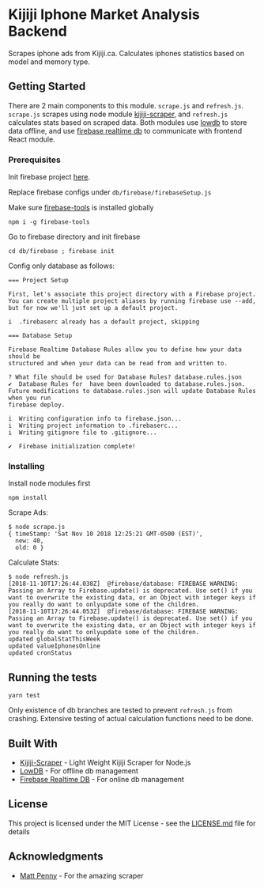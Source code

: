 # Kijiji Iphone Market Analysis Backend

Scrapes iphone ads from Kijiji.ca. Calculates iphones statistics based on model and memory type.

## Getting Started

There are 2 main components to this module. `scrape.js` and `refresh.js`. `scrape.js` scrapes using node module [kijiji-scraper](https://www.npmjs.com/package/kijiji-scraper), and `refresh.js` calculates stats based on scraped data. Both modules use [lowdb](https://www.npmjs.com/package/lowdb) to store data offline, and use [firebase realtime db](https://firebase.google.com/docs/database/) to communicate with frontend React module.

### Prerequisites

Init firebase project [here](https://console.firebase.google.com/).

Replace firebase configs under `db/firebase/firebaseSetup.js`

Make sure [firebase-tools](https://www.npmjs.com/package/firebase-tools)
is installed globally
```
npm i -g firebase-tools
```

Go to firebase directory and init firebase

```
cd db/firebase ; firebase init
```

Config only database as follows:
```
=== Project Setup

First, let's associate this project directory with a Firebase project.
You can create multiple project aliases by running firebase use --add,
but for now we'll just set up a default project.

i  .firebaserc already has a default project, skipping

=== Database Setup

Firebase Realtime Database Rules allow you to define how your data should be
structured and when your data can be read from and written to.

? What file should be used for Database Rules? database.rules.json
✔  Database Rules for  have been downloaded to database.rules.json.
Future modifications to database.rules.json will update Database Rules when you run
firebase deploy.

i  Writing configuration info to firebase.json...
i  Writing project information to .firebaserc...
i  Writing gitignore file to .gitignore...

✔  Firebase initialization complete!
```

### Installing

Install node modules first

```
npm install
```

Scrape Ads:

```
$ node scrape.js
{ timeStamp: 'Sat Nov 10 2018 12:25:21 GMT-0500 (EST)',
  new: 40,
  old: 0 }
```

Calculate Stats:
```
$ node refresh.js
[2018-11-10T17:26:44.038Z]  @firebase/database: FIREBASE WARNING: Passing an Array to Firebase.update() is deprecated. Use set() if you want to overwrite the existing data, or an Object with integer keys if you really do want to onlyupdate some of the children.
[2018-11-10T17:26:44.053Z]  @firebase/database: FIREBASE WARNING: Passing an Array to Firebase.update() is deprecated. Use set() if you want to overwrite the existing data, or an Object with integer keys if you really do want to onlyupdate some of the children.
updated globalStatThisWeek
updated valueIphonesOnline
updated cronStatus
```


## Running the tests

```
yarn test
```

Only existence of db branches are tested to prevent `refresh.js` from crashing. Extensive testing of actual calculation functions need to be done.

## Built With

* [Kijiji-Scraper](https://www.npmjs.com/package/kijiji-scraper) - Light Weight Kijiji Scraper for Node.js
* [LowDB](https://www.npmjs.com/package/lowdb) - For offline db management
* [Firebase Realtime DB](https://firebase.google.com/docs/database/) - For online db management

## License

This project is licensed under the MIT License - see the [LICENSE.md](LICENSE.md) file for details

## Acknowledgments

* [Matt Penny](https://github.com/mwpenny) - For the amazing scraper
